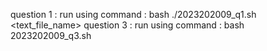 question 1 : run using command : bash ./2023202009_q1.sh <text_file_name>
question 3 : run using command : bash 2023202009_q3.sh
